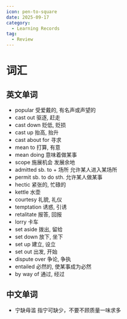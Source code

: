 ```yaml
---
icon: pen-to-square
date: 2025-09-17
category:
  - Learning Records
tag:
  - Review
---
```


# 词汇

## 英文单词

- popular 受爱戴的, 有名声或声望的
- cast out 驱逐, 赶走
- cast down 贬低, 贬损
- cast up 抬高, 抬升
- cast about for 寻求
- mean to 打算, 有意
- mean doing 意味着做某事
- scope 施展机会 发展余地
- admitted sb. to + 场所 允许某人进入某场所
- permit sb. to do sth. 允许某人做某事
- hectic 紧张的, 忙碌的
- kettle 水壶
- courtesy 礼貌, 礼仪
- temptation 诱惑, 引诱
- retalitate 报答, 回报
- lorry 卡车
- set aside 拨出, 留给
- set down 放下, 坐下
- set up 建立, 设立
- set out 出发, 开始
- dispute over 争论, 争执
- entailed 必然的, 使某事成为必然
- by way of 通过, 经过

## 中文单词
- 宁缺毋滥 指宁可缺少，不要不顾质量一味求多